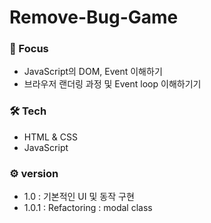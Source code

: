 # Remove-Bug-Game

### 🎯 Focus

- JavaScript의 DOM, Event 이해하기
- 브라우저 랜더링 과정 및 Event loop 이해하기기

### 🛠 Tech

- HTML & CSS
- JavaScript

### ⚙️ version

- 1.0 : 기본적인 UI 및 동작 구현
- 1.0.1 : Refactoring : modal class 
